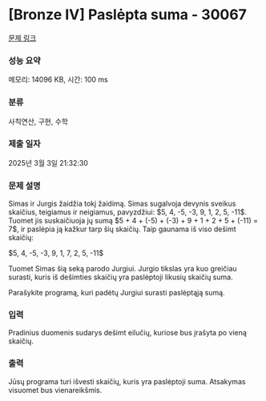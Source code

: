 # [Bronze IV] Paslėpta suma - 30067 

[문제 링크](https://www.acmicpc.net/problem/30067) 

### 성능 요약

메모리: 14096 KB, 시간: 100 ms

### 분류

사칙연산, 구현, 수학

### 제출 일자

2025년 3월 3일 21:32:30

### 문제 설명

<p>Simas ir Jurgis žaidžia tokį žaidimą. Simas sugalvoja devynis sveikus skaičius, teigiamus ir neigiamus, pavyzdžiui: $5, 4, -5, -3, 9, 1, 2, 5, -11$. Tuomet jis suskaičiuoja jų sumą $5 + 4 + (-5) + (-3) + 9 + 1 + 2 + 5 + (-11) = 7$, ir paslėpia ją kažkur tarp šių skaičių. Taip gaunama iš viso dešimt skaičių:</p>

<p>$5, 4, -5, -3, 9, 1, 7, 2, 5, -11$</p>

<p>Tuomet Simas šią seką parodo Jurgiui. Jurgio tikslas yra kuo greičiau surasti, kuris iš dešimties skaičių yra paslėptoji likusių skaičių suma.</p>

<p>Parašykite programą, kuri padėtų Jurgiui surasti paslėptąją sumą.</p>

### 입력 

 <p>Pradinius duomenis sudarys dešimt eilučių, kuriose bus įrašyta po vieną skaičių.</p>

### 출력 

 <p>Jūsų programa turi išvesti skaičių, kuris yra paslėptoji suma. Atsakymas visuomet bus vienareikšmis.</p>

